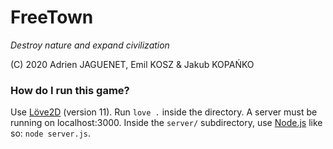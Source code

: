 # FreeTown

*Destroy nature and expand civilization*

(C) 2020 Adrien JAGUENET, Emil KOSZ & Jakub KOPAŃKO

### How do I run this game?

Use [Löve2D](https://love2d.org) (version 11). Run `love .` inside the directory.
A server must be running on localhost:3000. Inside the `server/` subdirectory, use
[Node.js](https://nodejs.org) like so: `node server.js`.


